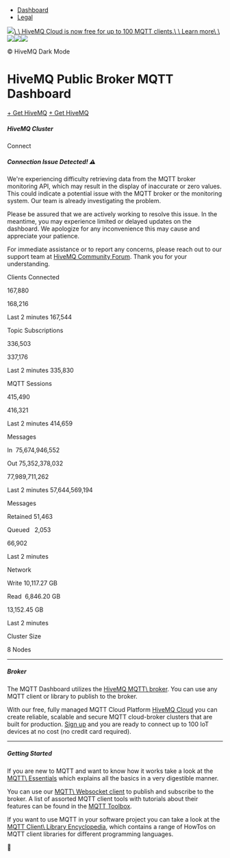 - [Dashboard](https://www.mqtt-dashboard.com/)
- [Legal](https://www.mqtt-dashboard.com/legal.html)

[![](https://www.mqtt-dashboard.com/assets/hivemq-cloud-logo-8082938a.svg)\\
\\
HiveMQ Cloud is now free for up to 100 MQTT clients.\\
\\
Learn more\\
\\
![](https://www.mqtt-dashboard.com/assets/cloud1-18a8ed1f.svg)![](https://www.mqtt-dashboard.com/assets/cloud3-8b6f5d5a.svg)![](https://www.mqtt-dashboard.com/assets/cloud2-adc4de4c.svg)](https://console.hivemq.cloud/?utm_source=mqtt-dashboard&utm_medium=banner&utm_campaign=cloud)

© HiveMQ
Dark Mode

# HiveMQ Public Broker  MQTT Dashboard

[+ Get HiveMQ](https://www.hivemq.com/pricing/) [+ Get HiveMQ](https://www.hivemq.com/pricing/)

##### HiveMQ Cluster

Connect

##### Connection Issue Detected! ⚠️

We're experiencing difficulty retrieving data from the MQTT broker monitoring API, which may
result in the display of inaccurate or zero values.
This could indicate a potential issue with the MQTT broker or the monitoring system. Our
team is already investigating the problem.


Please be assured that we are actively working to resolve this issue.
In the meantime, you may experience limited or delayed updates on the dashboard.
We apologize for any inconvenience this may cause and appreciate your patience.


For immediate assistance or to report any concerns, please reach out to our support team at
[HiveMQ Community Forum](https://community.hivemq.com/).
Thank you for your understanding.


Clients Connected

167,880

168,216

Last 2 minutes
167,544

Topic Subscriptions

336,503

337,176

Last 2 minutes
335,830

MQTT Sessions

415,490

416,321

Last 2 minutes
414,659

Messages

In  75,674,946,552

Out 75,352,378,032

77,989,711,262

Last 2 minutes
57,644,569,194

Messages

Retained 51,463

Queued    2,053

66,902

Last 2 minutes

Network

Write 10,117.27 GB

Read   6,846.20 GB

13,152.45 GB

Last 2 minutes

Cluster Size

8
Nodes

* * *

##### Broker

The MQTT Dashboard utilizes the [HiveMQ MQTT\\
broker](https://www.hivemq.com/).
You can use any MQTT client or library to publish to the broker.

With our free, fully managed MQTT Cloud Platform [HiveMQ Cloud](https://www.hivemq.com/mqtt-cloud-broker/) you can create
reliable, scalable and secure MQTT cloud-broker clusters that are built for
production.
[Sign up](https://console.hivemq.cloud/) and you are
ready to connect up to 100 IoT devices at no cost (no credit card required).


* * *

##### Getting Started

If you are new to MQTT and want to know how it works take a look at the [MQTT\\
Essentials](http://www.hivemq.com/mqtt-essentials/) which explains all the basics in a very digestible manner.

You can use our [MQTT\\
Websocket client](http://www.hivemq.com/demos/websocket-client/)
to
publish and subscribe to the broker. A list of assorted MQTT client tools with
tutorials about their features can be found in the [MQTT Toolbox](http://www.hivemq.com/mqtt-toolbox/).


If you want to use MQTT in your software project you can take a look at the [MQTT Client\\
Library Encyclopedia](http://www.hivemq.com/mqtt-client-library-encyclopedia), which contains a range of HowTos on MQTT client
libraries for different programming languages.

🐝